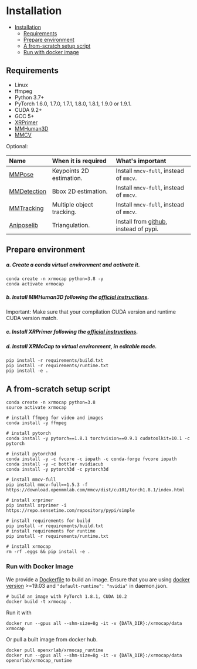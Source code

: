# Installation

- [Installation](#installation)
  - [Requirements](#requirements)
  - [Prepare environment](#prepare-environment)
  - [A from-scratch setup script](#a-from-scratch-setup-script)
  - [Run with docker image](#run-with-docker-image)

## Requirements

- Linux
- ffmpeg
- Python 3.7+
- PyTorch 1.6.0, 1.7.0, 1.7.1, 1.8.0, 1.8.1, 1.9.0 or 1.9.1.
- CUDA 9.2+
- GCC 5+
- [XRPrimer](https://gitlab.bj.sensetime.com/openxrlab/xrprimer)
- [MMHuman3D](https://github.com/open-mmlab/mmhuman3d)
- [MMCV](https://github.com/open-mmlab/mmcv)

Optional:

| Name                                                     | When it is required       | What's important                                             |
| :------------------------------------------------------- | :------------------------ | :----------------------------------------------------------- |
| [MMPose](https://github.com/open-mmlab/mmpose)           | Keypoints 2D estimation.  | Install `mmcv-full`, instead of `mmcv`.                      |
| [MMDetection](https://github.com/open-mmlab/mmdetection) | Bbox 2D estimation.       | Install `mmcv-full`, instead of `mmcv`.                      |
| [MMTracking](https://github.com/open-mmlab/mmtracking)   | Multiple object tracking. | Install `mmcv-full`, instead of `mmcv`.                      |
| [Aniposelib](https://github.com/google/aistplusplus_api) | Triangulation.            | Install from [github](https://github.com/liruilong940607/aniposelib), instead of pypi. |

## Prepare environment

##### a. Create a conda virtual environment and activate it.

```shell
conda create -n xrmocap python=3.8 -y
conda activate xrmocap
```

##### b. Install MMHuman3D following the [official instructions](https://github.com/open-mmlab/mmhuman3d/blob/main/docs/install.md).

Important: Make sure that your compilation CUDA version and runtime CUDA version match.

##### c. Install XRPrimer following the [official instructions](https://gitlab.bj.sensetime.com/openxrlab/xrprimer/-/blob/xrprimer_ee_dev/docs/python/install.md).

##### d. Install XRMoCap to virtual environment,  in editable mode.

```shell
pip install -r requirements/build.txt
pip install -r requirements/runtime.txt
pip install -e .
```

## A from-scratch setup script

```shell
conda create -n xrmocap python=3.8
source activate xrmocap

# install ffmpeg for video and images
conda install -y ffmpeg

# install pytorch
conda install -y pytorch==1.8.1 torchvision==0.9.1 cudatoolkit=10.1 -c pytorch

# install pytorch3d
conda install -y -c fvcore -c iopath -c conda-forge fvcore iopath
conda install -y -c bottler nvidiacub
conda install -y pytorch3d -c pytorch3d

# install mmcv-full
pip install mmcv-full==1.5.3 -f https://download.openmmlab.com/mmcv/dist/cu101/torch1.8.1/index.html

# install xrprimer
pip install xrprimer -i https://repo.sensetime.com/repository/pypi/simple

# install requirements for build
pip install -r requirements/build.txt
# install requirements for runtime
pip install -r requirements/runtime.txt

# install xrmocap
rm -rf .eggs && pip install -e .
```

### Run with Docker Image

We provide a [Dockerfile](../../Dockerfile) to build an image. Ensure that you are using [docker version](https://docs.docker.com/engine/install/) >=19.03 and `"default-runtime": "nvidia"` in daemon.json.

```shell
# build an image with PyTorch 1.8.1, CUDA 10.2
docker build -t xrmocap .
```

Run it with

```shell
docker run --gpus all --shm-size=8g -it -v {DATA_DIR}:/xrmocap/data xrmocap
```

Or pull a built image from docker hub.

```shell
docker pull openxrlab/xrmocap_runtime
docker run --gpus all --shm-size=8g -it -v {DATA_DIR}:/xrmocap/data openxrlab/xrmocap_runtime
```
